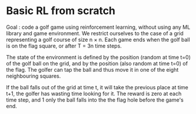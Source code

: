 # Basic RL from scratch
 
Goal : code a golf game using reinforcement learning, without using any ML library and game environment.
We restrict ourselves to the case of a grid representing a golf course of size n × n. Each game ends when 
the golf ball is on the flag square, or after T = 3n time steps.
 
The state of the environment is defined by the position (random at time t=0) of the golf ball 
on the grid, and by the position (also random at time t=0) of the flag. The golfer can tap 
the ball and thus move it in one of the eight neighbouring squares.

If the ball falls out of the grid at time t, it will take the previous place at time t+1, the golfer has wasting time looking for it. The reward is zero at each time step, and 1 only the ball falls into the 
the flag hole before the game's end.